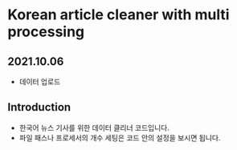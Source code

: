 # Korean article cleaner with multi processing
## 2021.10.06
  * 데이터 업로드

## Introduction
* 한국어 뉴스 기사를 위한 데이터 클리너 코드입니다.
* 파일 패스나 프로세서의 개수 세팅은 코드 안의 설정을 보시면 됩니다.
